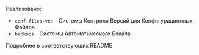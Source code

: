 Реализовано:
- `conf-files-vcs` - Системы Контроля Версий для Конфигурационных Файлов
- `backups` - Системы Автоматического Бэкапа

Подробнее в соответствующих README
